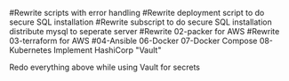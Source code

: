 #Rewrite scripts with error handling
#Rewrite deployment script to do secure SQL installation
#Rewrite subscript to do secure SQL installation
distribute mysql to seperate server
#Rewrite 02-packer for AWS
#Rewrite 03-terraform for AWS
#04-Ansible
06-Docker
07-Docker Compose
08-Kubernetes
Implement HashiCorp "Vault"

Redo everything above while using Vault for secrets
